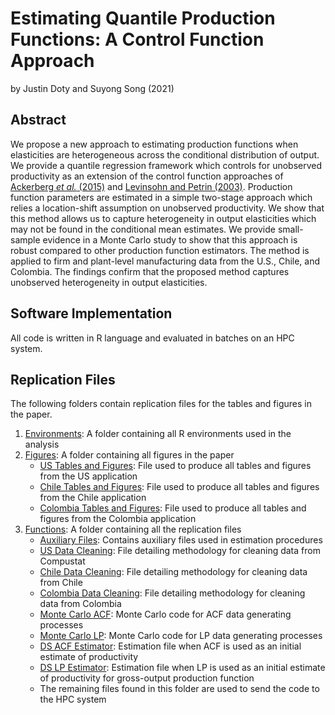 # Estimating Quantile Production Functions: A Control Function Approach
by Justin Doty and Suyong Song (2021)
## Abstract
We propose a new approach to estimating production functions when elasticities are heterogeneous across the conditional distribution of output. We provide a quantile regression framework which controls for unobserved productivity as an extension of the control function approaches of [Ackerberg *et al.* (2015)](https://doi.org/10.3982/ECTA13408) and [Levinsohn and Petrin (2003)](https://doi.org/10.1111/1467-937X.00246). Production function parameters are estimated in a simple two-stage approach which relies a location-shift assumption on unobserved productivity. We show that this method allows us to capture heterogeneity in output elasticities which may not be found in the conditional mean estimates. We provide small-sample evidence in a Monte Carlo study to show that this approach is robust compared to other production function estimators. The method is applied to firm and plant-level manufacturing data from the U.S., Chile, and Colombia. The findings confirm that the proposed method captures unobserved heterogeneity in output elasticities.

## Software Implementation
All code is written in R language and evaluated in batches on an HPC system.

## Replication Files
The following folders contain replication files for the tables and figures in the paper.
1. [Environments](/Environments): A folder containing all R environments used in the analysis
2. [Figures](/Figures): A folder containing all figures in the paper
	- [US Tables and Figures](/Figures/US/Tables_and_Figures_US.R): File used to produce all tables and figures from the US application
	- [Chile Tables and Figures](/Figures/Chile/Tables_and_Figures_CHL.R): File used to produce all tables and figures from the Chile application
	- [Colombia Tables and Figures](/Figures/Colombia/Tables_and_Figures_COL.R): File used to produce all tables and figures from the Colombia application
3. [Functions](/Functions): A folder containing all the replication files
	- [Auxiliary Files](/Functions/Aux_Fun.R): Contains auxiliary files used in estimation procedures
	- [US Data Cleaning](/Functions/Compustat_Cleaning.R): File detailing methodology for cleaning data from Compustat
	- [Chile Data Cleaning](/Functions/ENIA_Cleaning.R): File detailing methodology for cleaning data from Chile
	- [Colombia Data Cleaning](/Functions/COL_Cleaning.R): File detailing methodology for cleaning data from Colombia
	- [Monte Carlo ACF](/Functions/Monte_Carlo_ACF.R): Monte Carlo code for ACF data generating processes
	- [Monte Carlo LP](/Functions/Monte_Carlo_LP.R): Monte Carlo code for LP data generating processes
	- [DS ACF Estimator](/Functions/QACF_Boot.R): Estimation file when ACF is used as an initial estimate of productivity
	- [DS LP Estimator](/Functions/QLP_Boot.R): Estimation file when LP is used as an initial estimate of productivity for gross-output production function
	- The remaining files found in this folder are used to send the code to the HPC system

